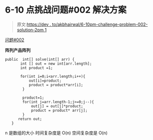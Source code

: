 # 6-10 点挑战问题#002 解决方案

> 原文:[https://dev . to/akbhairwal/6-10pm-challenge-problem-002-solution-2pm 1](https://dev.to/akbhairwal/6-10pm-challenge-problem-002-solution-2pm1)

[问题#002](https://dev.to/akbhairwal/6-10pm-challenge-problem-002-1m20)

**阵列产品阵列**

```
public  int[] solve(int[] arr) {
       int [] out = new int[arr.length];
       int product =1;

       for(int i=0;i<arr.length;i++){
           out[i]=product;
           product = product*arr[i];
        }

        product=1;
        for(int j=arr.length-1;j>=0;j--){
            out[j] = out[j]*product;
            product = product* arr[j];
        }
      return out;
   } 
```

n 是数组的大小
时间复杂度是 O(n)
空间复杂度是 O(n)